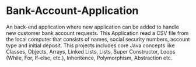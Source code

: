 # Bank-Account-Application

An back-end application where new application can be added to handle new customer bank account requests. This Application read a CSV file from the local computer that consists of names, social security numbers, account type and initial deposit. This projects includes core Java concepts like Classes, Objects, Arrays, Linked Lists, Lists, Super Constructor, Loops (While, For, If-else, etc.), Inheritence, Polymorphism, Abstraction etc.
